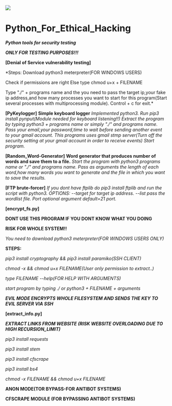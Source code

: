 
![](https://media.giphy.com/media/3zz2ihAv6L1HEE1U4G/giphy.gif)



# Python_For_Ethical_Hacking
***Python tools for security testing***

***ONLY FOR TESTING PURPOSES!!!***

**[Denial of Service vulnerability testing]**

*Steps:
  Download python3 meterpreter(FOR WINDOWS USERS)
  
  Check if permissions are right
  Else type chmod u+x + FILENAME 
  
  Type "./"  + programs name and the you need to pass the target ip,your fake ip address,and how many processes you want to  start for this program(Start several    processes with multiprocessing module).
Control + c for exit.*

**[PyKeylogger]**
**Simple keyboard logger**
*Implemented python3.
    Run pip3 install pynput(Module needed for keyboard listening!!)
    Extract the program by typing python3 + programs name or simply "./"  and programs name.
    Pass your email,your password,time to wait before sending another event to your gmail account.
    This programs uses gmail stmp server(Turn off the security setting at your gmail account in order to receive events)
    Start program.*

**[Random_Word-Generator]**
**Word generator that produces number of words and save them to a file.**
  *Start the program with python3 programs name or "./" and programs name.
  Pass as arguments the length of each word,how many words you want to generate and the file in which you want to save the results.*

**[FTP brute-forcer]**
*If you dont have ftplib do pip3 install ftplib and run the script with python3.
  OPTIONS:
  --target for target ip address.
  --list pass the wordlist file.
  Port optional argument default=21 port.*

**[encrypt_fs.py]**

**DONT USE THIS PROGRAM IF YOU DONT KNOW WHAT YOU DOING**

**RISK FOR WHOLE SYSTEM!!**

*You need to download python3 meterpreter(FOR WINDOWS USERS ONLY)*
  
  **STEPS:**
  
  *pip3 install cryptography && pip3 install paramiko(SSH CLIENT)*
  
  *chmod -x && chmod u+x FILENAME(User only permission to extract..)*
  
  *type FILENAME --help(FOR HELP WITH ARGUMENTS)*
  
  *start program by typing ./ or python3 + FILENAME + arguments*
  
  ***EVIL MODE ENCRYPTS  WHOLE FILESYSTEM AND SENDS THE KEY TO EVIL SERVER VIA SSH***
  
 
 
 
 **[extract_info.py]** 
 
 ***EXTRACT LINKS FROM WEBSITE (RISK WEBSITE OVERLOADING DUE TO HIGH RECURSION_LIMIT)***
 
 *pip3 install requests*
 
 *pip3 install stem*
 
 *pip3 install cfscrape*
 
 *pip3 install bs4*
 
 *chmod -x FILENAME && chmod u+x FILENAME*
 
 **ANON MODE(TOR BYPASS-FOR ANTIBOT SYSTEMS)**
 
 **CFSCRAPE MODULE (FOR BYPASSING ANTIBOT SYSTEMS)**





